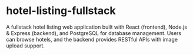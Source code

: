 # hotel-listing-fullstack
A fullstack hotel listing web application built with React (frontend), Node.js &amp; Express (backend), and PostgreSQL for database management. Users can browse hotels, and the backend provides RESTful APIs with image upload support.
